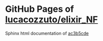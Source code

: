 GitHub Pages of [lucacozzuto/elixir_NF](https://github.com/lucacozzuto/elixir_NF.git)
===
Sphinx html documentation of [ac3b5cde](https://github.com/lucacozzuto/elixir_NF/tree/ac3b5cde2c0983fdf2eab7d8e4225183df9172b2)

